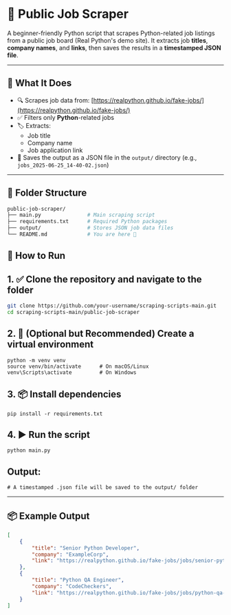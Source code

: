 
# 📄 Public Job Scraper

A beginner-friendly Python script that scrapes Python-related job listings from a public job board (Real Python's demo site). It extracts job **titles**, **company names**, and **links**, then saves the results in a **timestamped JSON file**.

---

## 🧠 What It Does

- 🔍 Scrapes job data from: [https://realpython.github.io/fake-jobs/](https://realpython.github.io/fake-jobs/)
- ✅ Filters only **Python**-related jobs
- 🏷 Extracts:
  - Job title
  - Company name
  - Job application link
- 💾 Saves the output as a JSON file in the `output/` directory (e.g., `jobs_2025-06-25_14-40-02.json`)

---

## 📂 Folder Structure

```bash
public-job-scraper/
├── main.py               # Main scraping script
├── requirements.txt      # Required Python packages
├── output/               # Stores JSON job data files
└── README.md             # You are here 📘
```

## 🚀 How to Run


## 1. ✅ Clone the repository and navigate to the folder
```bash
git clone https://github.com/your-username/scraping-scripts-main.git
cd scraping-scripts-main/public-job-scraper
```

## 2. 🧱 (Optional but Recommended) Create a virtual environment
```
python -m venv venv
source venv/bin/activate      # On macOS/Linux
venv\Scripts\activate         # On Windows
```


## 3. 📦 Install dependencies
```
pip install -r requirements.txt
```
## 4. ▶️ Run the script
```
python main.py
```

## Output:
```
# A timestamped .json file will be saved to the output/ folder
```

---

## 📦 Example Output

```json
[
    {
        "title": "Senior Python Developer",
        "company": "ExampleCorp",
        "link": "https://realpython.github.io/fake-jobs/jobs/senior-python-developer-0.html"
    },
    {
        "title": "Python QA Engineer",
        "company": "CodeCheckers",
        "link": "https://realpython.github.io/fake-jobs/jobs/python-qa-engineer-12.html"
    }
]
```
